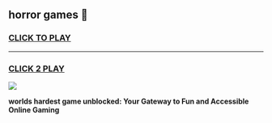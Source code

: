 
## horror games 👋
<h3>
<a href="https://premium.freeplayer.one?title=horror_games&ref=13F">CLICK TO PLAY</a></h3>
<hr>

<h3>
<a href="https://premium.freeplayer.one?title=horror_games&ref=13F">CLICK 2 PLAY</a>
  
</h3>

<a href="https://premium.freeplayer.one?title=horror_games&ref=12F/"><img src="https://clearcache.store/games.png"></a>


**worlds hardest game unblocked: Your Gateway to Fun and Accessible Online Gaming**
